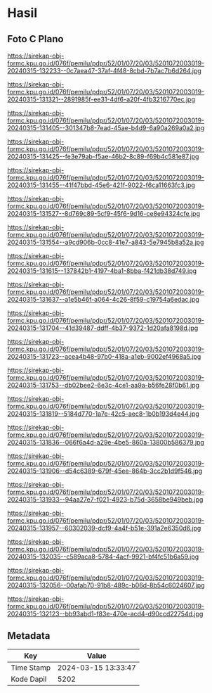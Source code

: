 # Hasil

## Foto C Plano

https://sirekap-obj-formc.kpu.go.id/076f/pemilu/pdpr/52/01/07/20/03/5201072003019-20240315-132233--0c7aea47-37af-4f48-8cbd-7b7ac7b6d264.jpg

https://sirekap-obj-formc.kpu.go.id/076f/pemilu/pdpr/52/01/07/20/03/5201072003019-20240315-131321--2891985f-ee31-4df6-a20f-4fb3216770ec.jpg

https://sirekap-obj-formc.kpu.go.id/076f/pemilu/pdpr/52/01/07/20/03/5201072003019-20240315-131405--301347b8-7ead-45ae-b4d9-6a90a269a0a2.jpg

https://sirekap-obj-formc.kpu.go.id/076f/pemilu/pdpr/52/01/07/20/03/5201072003019-20240315-131425--fe3e79ab-f5ae-46b2-8c89-f69b4c581e87.jpg

https://sirekap-obj-formc.kpu.go.id/076f/pemilu/pdpr/52/01/07/20/03/5201072003019-20240315-131455--41f47bbd-45e6-421f-9022-f6ca11663fc3.jpg

https://sirekap-obj-formc.kpu.go.id/076f/pemilu/pdpr/52/01/07/20/03/5201072003019-20240315-131527--8d769c89-5cf9-45f6-9d16-ce8e94324cfe.jpg

https://sirekap-obj-formc.kpu.go.id/076f/pemilu/pdpr/52/01/07/20/03/5201072003019-20240315-131554--a9cd906b-0cc8-41e7-a843-5e7945b8a52a.jpg

https://sirekap-obj-formc.kpu.go.id/076f/pemilu/pdpr/52/01/07/20/03/5201072003019-20240315-131615--137842b1-4197-4ba1-8bba-f421db38d749.jpg

https://sirekap-obj-formc.kpu.go.id/076f/pemilu/pdpr/52/01/07/20/03/5201072003019-20240315-131637--a1e5b46f-a064-4c26-8f59-c19754a6edac.jpg

https://sirekap-obj-formc.kpu.go.id/076f/pemilu/pdpr/52/01/07/20/03/5201072003019-20240315-131704--41d39487-ddff-4b37-9372-1d20afa8198d.jpg

https://sirekap-obj-formc.kpu.go.id/076f/pemilu/pdpr/52/01/07/20/03/5201072003019-20240315-131723--acea4b48-97b0-418a-a1eb-9002ef4968a5.jpg

https://sirekap-obj-formc.kpu.go.id/076f/pemilu/pdpr/52/01/07/20/03/5201072003019-20240315-131753--db02bee2-6e3c-4ce1-aa9a-b56fe28f0b61.jpg

https://sirekap-obj-formc.kpu.go.id/076f/pemilu/pdpr/52/01/07/20/03/5201072003019-20240315-131819--5184d770-1a7e-42c5-aec8-1b0b193d4e44.jpg

https://sirekap-obj-formc.kpu.go.id/076f/pemilu/pdpr/52/01/07/20/03/5201072003019-20240315-131836--066f6a4d-a29e-4be5-860a-13800b586379.jpg

https://sirekap-obj-formc.kpu.go.id/076f/pemilu/pdpr/52/01/07/20/03/5201072003019-20240315-131906--d54c6389-679f-45ee-864b-3cc2b1d9f546.jpg

https://sirekap-obj-formc.kpu.go.id/076f/pemilu/pdpr/52/01/07/20/03/5201072003019-20240315-131933--94aa27e7-f021-4923-b75d-3658be949beb.jpg

https://sirekap-obj-formc.kpu.go.id/076f/pemilu/pdpr/52/01/07/20/03/5201072003019-20240315-131957--60302039-dcf9-4a4f-b51e-391a2e6350d6.jpg

https://sirekap-obj-formc.kpu.go.id/076f/pemilu/pdpr/52/01/07/20/03/5201072003019-20240315-132035--c589aca8-5784-4acf-9921-bf4fc51b6a59.jpg

https://sirekap-obj-formc.kpu.go.id/076f/pemilu/pdpr/52/01/07/20/03/5201072003019-20240315-132056--00afab70-91b8-489c-b06d-8b54c6024607.jpg

https://sirekap-obj-formc.kpu.go.id/076f/pemilu/pdpr/52/01/07/20/03/5201072003019-20240315-132123--bb93abd1-f83e-470e-acd4-d90ccd22754d.jpg


## Metadata

| Key        | Value               |
| ---------- | ------------------- |
| Time Stamp | 2024-03-15 13:33:47 |
| Kode Dapil | 5202                |



